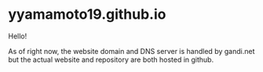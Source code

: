 # yyamamoto19.github.io
Hello! 

As of right now, the website domain and DNS server is handled by gandi.net but 
the actual website and repository are both hosted in github. 
